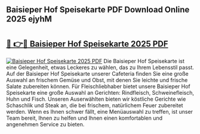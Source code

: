 ## Baisieper Hof Speisekarte PDF Download Online 2025 ejyhM

# <h2><a href="http://gccy69m.nevu.top/?p=Baisieper+Hof+Speisekarte">🔗 👉🔴 Baisieper Hof Speisekarte 2025 PDF</a></h2>

[![Baisieper Hof Speisekarte 2025 PDF](https://i.imgur.com/dBaPXMq.png)](http://gccy69m.nevu.top/?p=Baisieper+Hof+Speisekarte)
Die Baisieper Hof Speisekarte ist eine Gelegenheit, etwas Leckeres zu wählen, das zu Ihrem Lebensstil passt. Auf der Baisieper Hof Speisekarte unserer Cafeteria finden Sie eine große Auswahl an frischem Gemüse und Obst, mit denen Sie leichte und frische Salate zubereiten können. Für Fleischliebhaber bietet unsere Baisieper Hof Speisekarte eine große Auswahl an Gerichten: Rindfleisch, Schweinefleisch, Huhn und Fisch. Unseren Auserwählten bieten wir köstliche Gerichte wie Schaschlik und Steak an, die bei frischem, natürlichem Feuer zubereitet werden. Wenn es Ihnen schwer fällt, eine Menüauswahl zu treffen, ist unser Team bereit, Ihnen zu helfen und Ihnen einen komfortablen und angenehmen Service zu bieten.
